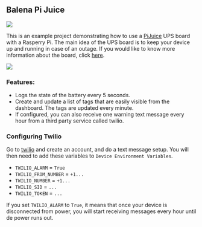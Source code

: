 ## Balena Pi Juice

![](https://raw.githubusercontent.com/balena-io-playground/balena-pijuice/master/img/pijuice.jpg)

This is an example project demonstrating how to use a [PiJuice](https://uk.pi-supply.com/products/pijuice-standard) UPS board with a Rasperry Pi. 
The main idea of the UPS board is to keep your device up and running in case of an outage. If you would like to know more information about the board, click [here](https://uk.pi-supply.com/products/pijuice-standard).

![](https://raw.githubusercontent.com/balena-io-playground/balena-pijuice/master/img/dashboard.png)

### Features:
* Logs the state of the battery every 5 seconds.
* Create and update a list of tags that are easily visible from the dashboard. The tags are updated every minute.
* If configured, you can also receive one warning text message every hour from a third party service called twilio.


### Configuring Twilio
Go to [twilio](https://twilio.com) and create an account, and do a text message setup. You will then need to add these variables to `Device Environment Variables`.

* `TWILIO_ALARM` = `True`
* `TWILIO_FROM_NUMBER` = `+1...`
* `TWILIO_NUMBER` = `+1...`
* `TWILIO_SID` = `...`
* `TWILIO_TOKEN` = `...`

If you set `TWILIO_ALARM` to `True`, it means that once your device is disconnected from power, you will start receiving messages every hour until de power runs out.